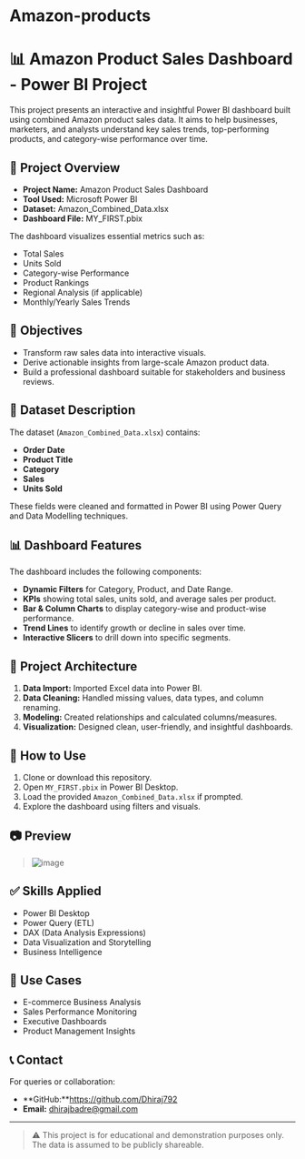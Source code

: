 # Amazon-products
# 📊 Amazon Product Sales Dashboard - Power BI Project

This project presents an interactive and insightful Power BI dashboard built using combined Amazon product sales data. It aims to help businesses, marketers, and analysts understand key sales trends, top-performing products, and category-wise performance over time.

## 📁 Project Overview

- **Project Name:** Amazon Product Sales Dashboard
- **Tool Used:** Microsoft Power BI
- **Dataset:** Amazon_Combined_Data.xlsx
- **Dashboard File:** MY_FIRST.pbix

The dashboard visualizes essential metrics such as:
- Total Sales
- Units Sold
- Category-wise Performance
- Product Rankings
- Regional Analysis (if applicable)
- Monthly/Yearly Sales Trends

## 📌 Objectives

- Transform raw sales data into interactive visuals.
- Derive actionable insights from large-scale Amazon product data.
- Build a professional dashboard suitable for stakeholders and business reviews.

## 🧩 Dataset Description

The dataset (`Amazon_Combined_Data.xlsx`) contains:
- **Order Date**
- **Product Title**
- **Category**
- **Sales**
- **Units Sold**

These fields were cleaned and formatted in Power BI using Power Query and Data Modelling techniques.

## 📊 Dashboard Features

The dashboard includes the following components:
- **Dynamic Filters** for Category, Product, and Date Range.
- **KPIs** showing total sales, units sold, and average sales per product.
- **Bar & Column Charts** to display category-wise and product-wise performance.
- **Trend Lines** to identify growth or decline in sales over time.
- **Interactive Slicers** to drill down into specific segments.

## 🧱 Project Architecture

1. **Data Import:** Imported Excel data into Power BI.
2. **Data Cleaning:** Handled missing values, data types, and column renaming.
3. **Modeling:** Created relationships and calculated columns/measures.
4. **Visualization:** Designed clean, user-friendly, and insightful dashboards.

## 🚀 How to Use

1. Clone or download this repository.
2. Open `MY_FIRST.pbix` in Power BI Desktop.
3. Load the provided `Amazon_Combined_Data.xlsx` if prompted.
4. Explore the dashboard using filters and visuals.

## 📷 Preview

> ![image](https://github.com/user-attachments/assets/6f3c33ae-a13e-43e5-b760-24074cb7ecd9)



## ✅ Skills Applied

- Power BI Desktop
- Power Query (ETL)
- DAX (Data Analysis Expressions)
- Data Visualization and Storytelling
- Business Intelligence

## 📌 Use Cases

- E-commerce Business Analysis
- Sales Performance Monitoring
- Executive Dashboards
- Product Management Insights

## 📞 Contact

For queries or collaboration:
- **GitHub:**https://github.com/Dhiraj792
- **Email:** dhirajbadre@gmail.com

---

> ⚠️ This project is for educational and demonstration purposes only. The data is assumed to be publicly shareable.

